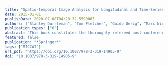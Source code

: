```yaml
---
title: "Spatio-temporal Image Analysis for Longitudinal and Time-Series Image Data - Third International Workshop, STIA 2014, Held in Conjunction with MICCAI 2014, Boston, MA, USA, September 18, 2014, Revised Selected Papers"
date: 2015-01-01
publishDate: 2020-07-08T04:28:32.559006Z
authors: ["Stanley Durrleman", "Tom Fletcher", "Guido Gerig", "Marc Niethammer", "Xavier Pennec"]
publication_types: ["0"]
abstract: "This book constitutes the thoroughly refereed post-conference proceedings of the Third International Workshop on Spatio-temporal Image Analysis for Longitudinal and Time-Series Image Data, STIA 2014, held in conjunction with MICCAI 2014 in Boston, MA, USA, in September 2014. The 7 papers presented in this volume were carefully reviewed and selected from 15 submissions. They are organized in topical sections named: longitudinal registration and shape modeling, longitudinal modeling, reconstruction from longitudinal data, and 4D image processing."
featured: false
publication: "*Springer*"
tags: ["MICCAI"]
url_pdf: "https://doi.org/10.1007/978-3-319-14905-9"
doi: "10.1007/978-3-319-14905-9"
---
```


